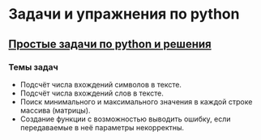 # Задачи и упражнения по python
## [Простые задачи по python и решения](https://github.com/Socol11/exercises/blob/main/Exercises.ipynb)

### Темы задач
- Подсчёт числа вхождений символов в тексте.
- Подсчёт числа вхождений слов в тексте.
- Поиск минимального и максимального значения в каждой строке массива (матрицы).
- Создание функции с возможностью выводить ошибку, если передаваемые в неё параметры некорректны.
